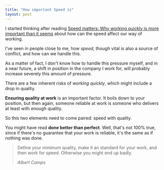 ```yaml
---
title: "How important Speed is"
layout: post
---
```


I started thinking after reading [Speed matters: Why working quickly is more important than it seems](http://jsomers.net/blog/speed-matters?utm_content=bufferdf247&utm_medium=social&utm_source=facebook.com&utm_campaign=buffer) about how can the speed affect our way of working.

I've seen in people close to me, how *speed*, though vital is also a source of conflict, and how can we handle this.

As a matter of fact, I don't know how to handle this pressure myself, and in a near future, a shift in position in the company I work for, will probably increase severely this amount of pressure.

There are a few inherent risks of _working quickly_, which might include a drop in quality.

**Ensuring quality at work** is an important factor. It boils down to your position, but then again, someone reliable at work is someone who delivers at least with enough quality.

So this two elements need to come paired: speed with quality.

You might have read **done better than perfect**. Well, that's not 100% true, since if there's no guarantee that your work is reliable, it's the same as if nothing was done.

<blockquote><p>
Define your minimum quality, make it an standard for your work, and then work for speed. Otherwise you might end up badly.
</p><footer><cite>Albert Camps</cite></footer></blockquote>
